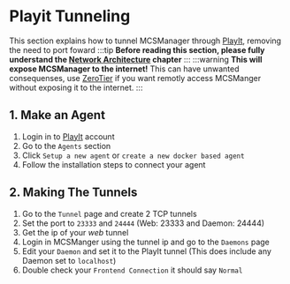 # Playit Tunneling
This section explains how to tunnel MCSManager through [PlayIt](https://playit.gg), removing the need to port foward
:::tip
**Before reading this section, please fully understand the [Network Architecture](/ops/mcsm_network) chapter**
:::
:::warning
**This will expose MCSManager to the internet!** This can have unwanted consequenses, use [ZeroTier](./zerotier) if you want remotly access MCSManger without exposing it to the internet.
:::
## 1. Make an Agent
1. Login in to [PlayIt](https://playit.gg) account
2. Go to the `Agents` section
3. Click `Setup a new agent` or `create a new docker based agent`
4. Follow the installation steps to connect your agent

## 2. Making The Tunnels
1. Go to the `Tunnel` page and create 2 TCP tunnels
2. Set the port to `23333` and `24444` (Web: 23333 and Daemon: 24444)
3. Get the ip of your *web* tunnel 
4. Login in MCSManger using the tunnel ip and go to the `Daemons` page
5. Edit your `Daemon` and set it to the PlayIt tunnel (This does include any Daemon set to `localhost`)
6. Double check your `Frontend Connection` it should say `Normal`